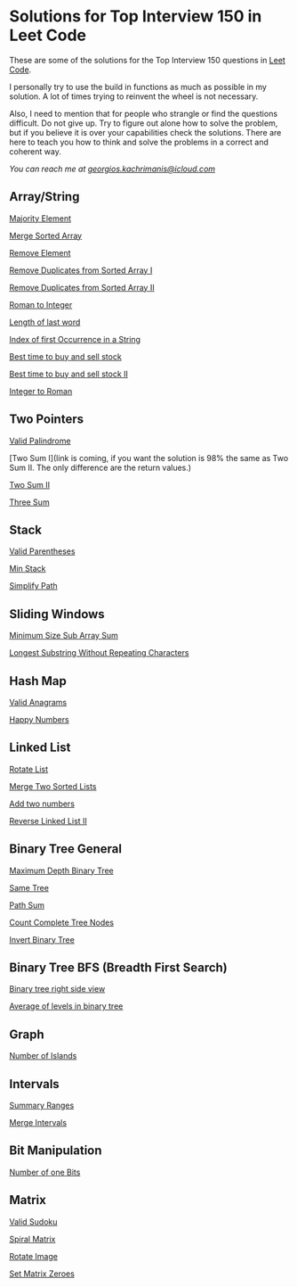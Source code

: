 # Solutions for Top Interview 150 in Leet Code

These are some of the solutions for the Top Interview 150 questions in [Leet Code](https://leetcode.com/studyplan/top-interview-150/).

I personally try to use the build in functions as much as possible in my solution. A lot of times trying to reinvent the wheel is not necessary.

Also, I need to mention that for people who strangle or find the questions difficult. Do not give up. Try to figure out alone how to solve the problem, but if you believe it is over your capabilities check the solutions.
There are here to teach you how to think and solve the problems in a correct and coherent way.

*You can reach me at <georgios.kachrimanis@icloud.com>*

## Array/String

[Majority Element](https://github.com/georgiosKachrimanis/leetCode150/blob/9c5da512d13bb1dac47c2e64dee19ba9d9c923e6/ArrayString/majorityElement.cpp)

[Merge Sorted Array](https://github.com/georgiosKachrimanis/leetCode150/blob/82afdce3fc500c3b5b2db347ded469ed565b2103/Array_String/mergeSortedArray.cpp)

[Remove Element](https://github.com/georgiosKachrimanis/leetCode150/blob/82afdce3fc500c3b5b2db347ded469ed565b2103/Array_String/removeElement.cpp)

[Remove Duplicates from Sorted Array I](https://github.com/georgiosKachrimanis/leetCode150/blob/82afdce3fc500c3b5b2db347ded469ed565b2103/Array_String/removeDuplicatesFromSortedArrayI.cpp)

[Remove Duplicates from Sorted Array II](https://github.com/georgiosKachrimanis/leetCode150/blob/82afdce3fc500c3b5b2db347ded469ed565b2103/Array_String/removeDuplicatesFromSortedArrayII.cpp)

[Roman to Integer](https://github.com/georgiosKachrimanis/leetCode150/blob/fcc16c0588d60830c5f052e8dc2a768f3df16d64/Array_String/romanToInteger.cpp)

[Length of last word](https://github.com/georgiosKachrimanis/leetCode150/blob/801d38fae3cbf6c4d4e595b5c93b01662487d04e/ArrayString/lengthOfLastWord.cpp)

[Index of first Occurrence in a String](https://github.com/georgiosKachrimanis/leetCode150/blob/b0e6c793ffdef3718979f3353cda70e282b15665/ArrayString/indexFirstOccurrence.cpp)

[Best time to buy and sell stock](https://github.com/georgiosKachrimanis/leetCode150/blob/1141510b30b738661f2468c56433abdd74263c04/ArrayString/bestTimeToSell.cpp)

[Best time to buy and sell stock II](https://github.com/georgiosKachrimanis/leetCode150/blob/1141510b30b738661f2468c56433abdd74263c04/ArrayString/bestTimeToSell2.cpp)

[Integer to Roman](https://github.com/georgiosKachrimanis/leetCode150/blob/024c8152e5d38fe93227c392eb2c2f9e2f89f5c5/ArrayString/integerToRoma.cpp)

## Two Pointers

[Valid Palindrome](https://github.com/georgiosKachrimanis/leetCode150/blob/6e051d3860d0fa8840988fcb865d611ab4557feb/TwoPointers/validPalindrome.cpp)

[Two Sum I](link is coming, if you want the solution is 98% the same as Two Sum II. The only difference are the return values.)

[Two Sum II](https://github.com/georgiosKachrimanis/leetCode150/blob/9c5da512d13bb1dac47c2e64dee19ba9d9c923e6/TwoPointers/twoSumII.cpp)

[Three Sum](https://github.com/georgiosKachrimanis/leetCode150/blob/1141510b30b738661f2468c56433abdd74263c04/TwoPointers/3Sum.cpp)

## Stack

[Valid Parentheses](https://github.com/georgiosKachrimanis/leetCode150/blob/fe04f587b8dd38d264b30c47f78185b3e0f174b3/Stack/validParentheses.cpp)

[Min Stack](https://github.com/georgiosKachrimanis/leetCode150/blob/024c8152e5d38fe93227c392eb2c2f9e2f89f5c5/Stack/minStack.cpp)

[Simplify Path](https://github.com/georgiosKachrimanis/leetCode150/blob/8dfe38ffbbd79d7e483f255c36d34a0e230ca3ab/Stack/simplifyPath.cpp)

## Sliding Windows

[Minimum Size Sub Array Sum](https://github.com/georgiosKachrimanis/leetCode150/blob/b440dcd6297422d34a0c5f47e6532a437cfdd289/slidingWindows/minimumSizeSubArraySum.cpp)

[Longest Substring Without Repeating Characters](soon...)

## Hash Map

[Valid Anagrams](https://github.com/georgiosKachrimanis/leetCode150/blob/fe04f587b8dd38d264b30c47f78185b3e0f174b3/Hashmap/validAnagram.cpp)

[Happy Numbers](https://github.com/georgiosKachrimanis/leetCode150/blob/de56d8cf4021fdc29257c83965514ba6c5e795d6/Hashmap/happyNumber.cpp)

## Linked List

[Rotate List](https://github.com/georgiosKachrimanis/leetCode150/blob/024c8152e5d38fe93227c392eb2c2f9e2f89f5c5/LinkedList/rotateList.cpp)

[Merge Two Sorted Lists](https://github.com/georgiosKachrimanis/leetCode150/blob/fe04f587b8dd38d264b30c47f78185b3e0f174b3/LinkedList/mergeTwoSortedLists.cpp)

[Add two numbers](https://github.com/georgiosKachrimanis/leetCode150/blob/801d38fae3cbf6c4d4e595b5c93b01662487d04e/LinkedList/addTwoNumbers.cpp)

[Reverse Linked List II](https://github.com/georgiosKachrimanis/leetCode150/blob/8dfe38ffbbd79d7e483f255c36d34a0e230ca3ab/LinkedList/reverseLinkedList2.cpp)

## Binary Tree General

[Maximum Depth Binary Tree](https://github.com/georgiosKachrimanis/leetCode150/blob/fe04f587b8dd38d264b30c47f78185b3e0f174b3/BinaryTreeGeneral/maximumDepthBinaryTree.cpp)

[Same Tree](https://github.com/georgiosKachrimanis/leetCode150/blob/de56d8cf4021fdc29257c83965514ba6c5e795d6/BinaryTreeGeneral/sameTree.cpp)

[Path Sum](https://github.com/georgiosKachrimanis/leetCode150/blob/2cf673369d48b2aad6b1166fd6b984d302ecad93/BinaryTreeGeneral/pathSum.cpp)

[Count Complete Tree Nodes](https://github.com/georgiosKachrimanis/leetCode150/blob/07605e9f9c2443f5c8b3ca170b62c5a3719d87f8/BinaryTreeGeneral/countCompleteTreeNodes.cpp)

[Invert Binary Tree](https://github.com/georgiosKachrimanis/leetCode150/blob/e9592f89611c3090627e24359ad35fcee0d41da5/BinaryTreeGeneral/InvertBinaryTree.cpp)

## Binary Tree BFS (Breadth First Search)

[Binary tree right side view](https://github.com/georgiosKachrimanis/leetCode150/blob/91985c083ef7b087e7cc0c854c2a4800560a025e/Binary%20Tree%20BFS/BInaryTreeRightSideView.cpp)

[Average of levels in binary tree](https://github.com/georgiosKachrimanis/leetCode150/blob/91985c083ef7b087e7cc0c854c2a4800560a025e/Binary%20Tree%20BFS/AverageOfLevelsInBinaryTree.cpp)

## Graph

[Number of Islands](https://github.com/georgiosKachrimanis/leetCode150/blob/9c2195dce65859d3fbd8cb06e815fb4d8d400558/Graph/NumberOfIslands.cpp)

## Intervals

[Summary Ranges](https://github.com/georgiosKachrimanis/leetCode150/blob/0a4cf90eab37a61243dd13bfb1a576da9dfa98a9/Intervals/SummaryRanges.cpp)

[Merge Intervals](https://github.com/georgiosKachrimanis/leetCode150/blob/d12e5f0556aba241a7d0b4e2be813816874703cc/Intervals/mergeIntervals.cpp)

## Bit Manipulation

[Number of one Bits](https://github.com/georgiosKachrimanis/leetCode150/blob/9c5da512d13bb1dac47c2e64dee19ba9d9c923e6/Bit%20Manipulation/numberOf1Bits.cpp)

## Matrix

[Valid Sudoku](https://github.com/georgiosKachrimanis/leetCode150/blob/9c5da512d13bb1dac47c2e64dee19ba9d9c923e6/matrix/validSoduko.cpp)

[Spiral Matrix](https://github.com/georgiosKachrimanis/leetCode150/blob/b440dcd6297422d34a0c5f47e6532a437cfdd289/matrix/spiralMatrix.cpp)

[Rotate Image](https://github.com/georgiosKachrimanis/leetCode150/blob/8dfe38ffbbd79d7e483f255c36d34a0e230ca3ab/matrix/rotateImage.cpp)

[Set Matrix Zeroes](soon)
